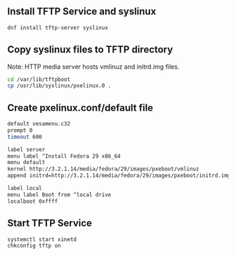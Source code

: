 ## Install TFTP Service and syslinux
```sh 
dnf install tftp-server syslinux
```
## Copy syslinux files to TFTP directory

Note: HTTP media server hosts vmlinuz and initrd.img files.

```sh
cd /var/lib/tftpboot
cp /usr/lib/syslinux/pxelinux.0 .
```

## Create pxelinux.conf/default file
```sh
default vesamenu.c32
prompt 0
timeout 600

label server
menu label ^Install Fedora 29 x86_64
menu default
kernel http://3.2.1.14/media/fedora/29/images/pxeboot/vmlinuz
append initrd=http://3.2.1.14/media/fedora/29/images/pxeboot/initrd.img inst.repo=http://3.2.1.14/media/fedora/29

label local
menu label Boot from ^local drive
localboot 0xffff
```

## Start TFTP Service
```sh
systemctl start xinetd
chkconfig tftp on
```
